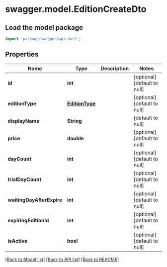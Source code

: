 # swagger.model.EditionCreateDto

## Load the model package
```dart
import 'package:swagger/api.dart';
```

## Properties
Name | Type | Description | Notes
------------ | ------------- | ------------- | -------------
**id** | **int** |  | [optional] [default to null]
**editionType** | [**EditionType**](EditionType.md) |  | [optional] [default to null]
**displayName** | **String** |  | [default to null]
**price** | **double** |  | [optional] [default to null]
**dayCount** | **int** |  | [optional] [default to null]
**trialDayCount** | **int** |  | [optional] [default to null]
**waitingDayAfterExpire** | **int** |  | [optional] [default to null]
**expiringEditionId** | **int** |  | [optional] [default to null]
**isActive** | **bool** |  | [optional] [default to null]

[[Back to Model list]](../README.md#documentation-for-models) [[Back to API list]](../README.md#documentation-for-api-endpoints) [[Back to README]](../README.md)


